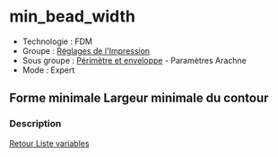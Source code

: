 # min_bead_width

* Technologie : FDM
* Groupe : [Réglages de l'Impression](../print_settings/print_settings.md)
* Sous groupe : [Périmètre et enveloppe](../print_settings/print_settings.md#périmètre-et-enveloppe)  - Paramètres Arachne 
* Mode : Expert

## Forme minimale  Largeur minimale du contour

### Description



[Retour Liste variables](variable_list.md)